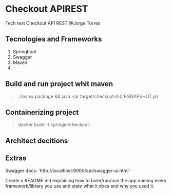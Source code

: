 # Checkout APIREST 

Tech test
Checkout API REST
@Jorge Torres

## Tecnologies and Frameworks

1. Springboot
2. Swagger 
3. Maven
4. 

## Build and run project whit maven

> ./mvnw package && java -jar target/checkout-0.0.1-SNAPSHOT.jar

## Containerizing project

> docker build -t springio/checkout .

## Architect decitions 


## Extras

Swagger docs: 'http://localhost:9000/api/swagger-ui.html'

Create a README.md explaining how to build/run/use the app naming every framework/library you use and
state what it does and why you used it.